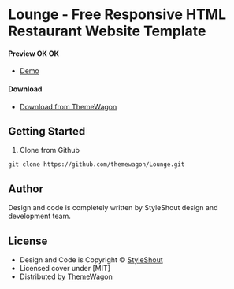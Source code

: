 # Lounge - Free Responsive HTML Restaurant Website Template

#### Preview  OK OK

 - [Demo](https://themewagon.github.io/Lounge/)

#### Download
 - [Download from ThemeWagon]( https://themewagon.com/themes/lounge)
 
 
## Getting Started

1. Clone from Github 
```
git clone https://github.com/themewagon/Lounge.git
```

## Author

Design and code is completely written by StyleShout design and development team.  


## License

 - Design and Code is Copyright &copy; [StyleShout](https://styleshout.com/)
 - Licensed cover under [MIT]
 - Distributed by [ThemeWagon](https://themewagon.com)

